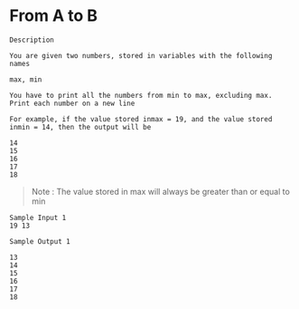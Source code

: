 
# From A to B 
    Description

    You are given two numbers, stored in variables with the following names

    max, min

    You have to print all the numbers from min to max, excluding max. Print each number on a new line

    For example, if the value stored inmax = 19, and the value stored inmin = 14, then the output will be

    14
    15
    16
    17
    18

> Note : The value stored in max will always be greater than or equal to min


    Sample Input 1 
    19 13
    
    Sample Output 1

    13
    14
    15
    16
    17
    18